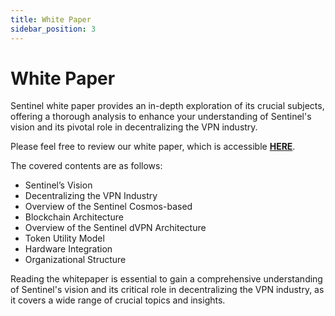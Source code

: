 ```yaml
---
title: White Paper
sidebar_position: 3
---
```


# White Paper

Sentinel white paper provides an in-depth exploration of its crucial subjects, offering a thorough analysis to enhance your understanding of Sentinel's vision and its pivotal role in decentralizing the VPN industry.

Please feel free to review our white paper, which is accessible **[HERE](whitepaper.pdf)**.

The covered contents are as follows:

- Sentinel’s Vision
- Decentralizing the VPN Industry
- Overview of the Sentinel Cosmos-based
- Blockchain Architecture
- Overview of the Sentinel dVPN Architecture
- Token Utility Model
- Hardware Integration
- Organizational Structure

Reading the whitepaper is essential to gain a comprehensive understanding of Sentinel's vision and its critical role in decentralizing the VPN industry, as it covers a wide range of crucial topics and insights.